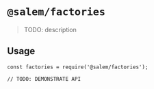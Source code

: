 # `@salem/factories`

> TODO: description

## Usage

```
const factories = require('@salem/factories');

// TODO: DEMONSTRATE API
```
